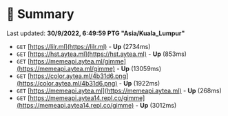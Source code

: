 # 📖 Summary
Last updated: **30/9/2022, 6:49:59 PTG "Asia/Kuala_Lumpur"**

- `GET` [https://lilr.ml](https://lilr.ml) - **Up** (2734ms)
- `GET` [https://hst.aytea.ml](https://hst.aytea.ml) - **Up** (853ms)
- `GET` [https://memeapi.aytea.ml/gimme](https://memeapi.aytea.ml/gimme) - **Up** (13059ms)
- `GET` [https://color.aytea.ml/4b31d6.png](https://color.aytea.ml/4b31d6.png) - **Up** (1922ms)
- `GET` [https://memeapi.aytea.ml](https://memeapi.aytea.ml) - **Up** (268ms)
- `GET` [https://memeapi.aytea14.repl.co/gimme](https://memeapi.aytea14.repl.co/gimme) - **Up** (3012ms)

